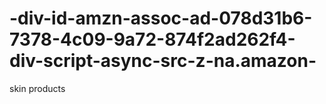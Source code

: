 # -div-id-amzn-assoc-ad-078d31b6-7378-4c09-9a72-874f2ad262f4-div-script-async-src-z-na.amazon-
skin products

